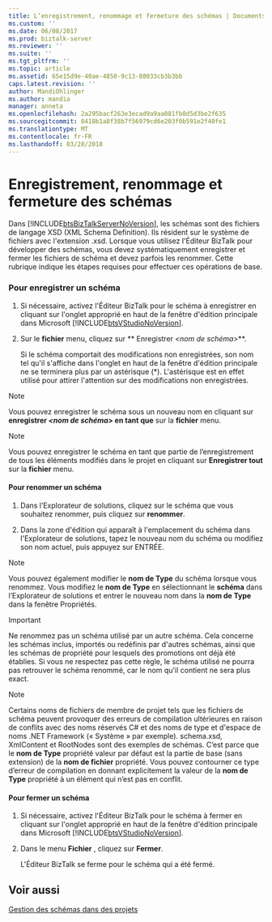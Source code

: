 ```yaml
---
title: L’enregistrement, renommage et fermeture des schémas | Documents Microsoft
ms.custom: ''
ms.date: 06/08/2017
ms.prod: biztalk-server
ms.reviewer: ''
ms.suite: ''
ms.tgt_pltfrm: ''
ms.topic: article
ms.assetid: 65e15d9e-40ae-4850-9c13-88033cb3b3bb
caps.latest.revision: ''
author: MandiOhlinger
ms.author: mandia
manager: anneta
ms.openlocfilehash: 2a295bacf263e3ecad9a9aa081fb0d5d3be2f635
ms.sourcegitcommit: 8418b1a8f38b7f56979cd6e203f0b591e2f40fe1
ms.translationtype: MT
ms.contentlocale: fr-FR
ms.lasthandoff: 03/28/2018
---
```

# <a name="how-to-save-rename-and-close-schemas"></a>Enregistrement, renommage et fermeture des schémas
Dans [!INCLUDE[btsBizTalkServerNoVersion](../includes/btsbiztalkservernoversion-md.md)], les schémas sont des fichiers de langage XSD (XML Schema Definition). Ils résident sur le système de fichiers avec l'extension .xsd. Lorsque vous utilisez l'Éditeur BizTalk pour développer des schémas, vous devez systématiquement enregistrer et fermer les fichiers de schéma et devez parfois les renommer. Cette rubrique indique les étapes requises pour effectuer ces opérations de base.  
  
### <a name="to-save-a-schema"></a>Pour enregistrer un schéma  
  
1.  Si nécessaire, activez l'Éditeur BizTalk pour le schéma à enregistrer en cliquant sur l'onglet approprié en haut de la fenêtre d'édition principale dans Microsoft [!INCLUDE[btsVStudioNoVersion](../includes/btsvstudionoversion-md.md)].  
  
2.  Sur le **fichier** menu, cliquez sur ** Enregistrer *\<nom de schéma\>***.  
  
     Si le schéma comportait des modifications non enregistrées, son nom tel qu'il s'affiche dans l'onglet en haut de la fenêtre d'édition principale ne se terminera plus par un astérisque (*). L'astérisque est en effet utilisé pour attirer l'attention sur des modifications non enregistrées.  
  
> [!NOTE]
>  Vous pouvez enregistrer le schéma sous un nouveau nom en cliquant sur **enregistrer *\<nom de schéma\>* en tant que** sur la **fichier** menu.  
  
> [!NOTE]
>  Vous pouvez enregistrer le schéma en tant que partie de l’enregistrement de tous les éléments modifiés dans le projet en cliquant sur **Enregistrer tout** sur la **fichier** menu.  
  
#### <a name="to-rename-a-schema"></a>Pour renommer un schéma  
  
1.  Dans l’Explorateur de solutions, cliquez sur le schéma que vous souhaitez renommer, puis cliquez sur **renommer**.  
  
2.  Dans la zone d'édition qui apparaît à l'emplacement du schéma dans l'Explorateur de solutions, tapez le nouveau nom du schéma ou modifiez son nom actuel, puis appuyez sur ENTRÉE.  
  
> [!NOTE]
>  Vous pouvez également modifier le **nom de Type** du schéma lorsque vous renommez. Vous modifiez le **nom de Type** en sélectionnant le **schéma** dans l’Explorateur de solutions et entrer le nouveau nom dans la **nom de Type** dans la fenêtre Propriétés.  
  
> [!IMPORTANT]
>  Ne renommez pas un schéma utilisé par un autre schéma. Cela concerne les schémas inclus, importés ou redéfinis par d'autres schémas, ainsi que les schémas de propriété pour lesquels des promotions ont déjà été établies. Si vous ne respectez pas cette règle, le schéma utilisé ne pourra pas retrouver le schéma renommé, car le nom qu'il contient ne sera plus exact.  
  
> [!NOTE]
>  Certains noms de fichiers de membre de projet tels que les fichiers de schéma peuvent provoquer des erreurs de compilation ultérieures en raison de conflits avec des noms réservés C#  et des noms de type et d'espace de noms .NET Framework (« Système » par exemple). schema.xsd, XmlContent et RootNodes sont des exemples de schémas. C’est parce que le **nom de Type** propriété valeur par défaut est la partie de base (sans extension) de la **nom de fichier** propriété. Vous pouvez contourner ce type d’erreur de compilation en donnant explicitement la valeur de la **nom de Type** propriété à un élément qui n’est pas en conflit.  
  
#### <a name="to-close-a-schema"></a>Pour fermer un schéma  
  
1.  Si nécessaire, activez l'Éditeur BizTalk pour le schéma à fermer en cliquant sur l'onglet approprié en haut de la fenêtre d'édition principale dans Microsoft [!INCLUDE[btsVStudioNoVersion](../includes/btsvstudionoversion-md.md)].  
  
2.  Dans le menu **Fichier** , cliquez sur **Fermer**.  
  
     L'Éditeur BizTalk se ferme pour le schéma qui a été fermé.  
  
## <a name="see-also"></a>Voir aussi  
 [Gestion des schémas dans des projets](../core/managing-schemas-within-projects.md)